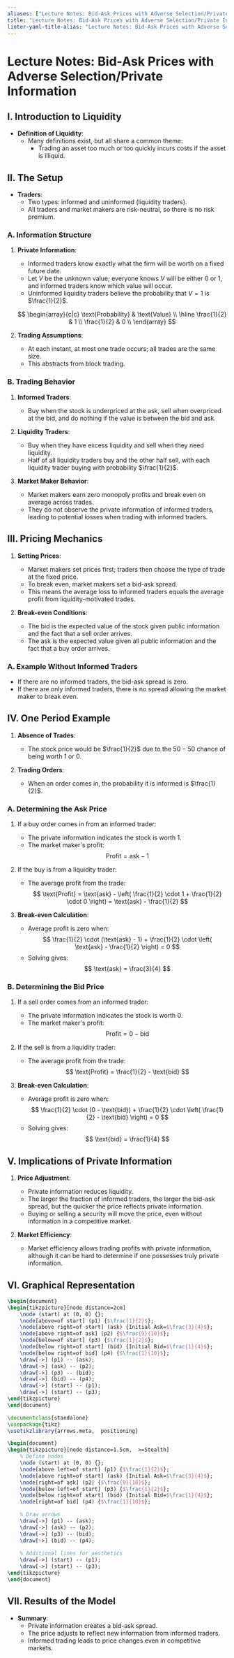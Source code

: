 ```yaml
---
aliases: ["Lecture Notes: Bid-Ask Prices with Adverse Selection/Private Information", Bid-Ask Prices with Adverse Selection/Private Information]
title: "Lecture Notes: Bid-Ask Prices with Adverse Selection/Private Information"
linter-yaml-title-alias: "Lecture Notes: Bid-Ask Prices with Adverse Selection/Private Information"
---
```


# Lecture Notes: Bid-Ask Prices with Adverse Selection/Private Information

## I. Introduction to Liquidity
- **Definition of Liquidity**:
  - Many definitions exist,  but all share a common theme:
	- Trading an asset too much or too quickly incurs costs if the asset is illiquid.

## II. The Setup
- **Traders**:
  - Two types: informed and uninformed (liquidity traders).
  - All traders and market makers are risk-neutral,  so there is no risk premium.

### A. Information Structure
1. **Private Information**:
   - Informed traders know exactly what the firm will be worth on a fixed future date.
   - Let $V$ be the unknown value; everyone knows $V$ will be either 0 or 1,  and informed traders know which value will occur.
   - Uninformed liquidity traders believe the probability that $V = 1$ is $\frac{1}{2}$.

   $$ 
   \begin{array}{c|c}
   \text{Probability} & \text{Value} \\
   \hline
   \frac{1}{2} & 1 \\
   \frac{1}{2} & 0 \\
   \end{array} 
   $$

1. **Trading Assumptions**:
   - At each instant,  at most one trade occurs; all trades are the same size.
   - This abstracts from block trading.

### B. Trading Behavior
1. **Informed Traders**:
   - Buy when the stock is underpriced at the ask,  sell when overpriced at the bid,  and do nothing if the value is between the bid and ask.
1. **Liquidity Traders**:
   - Buy when they have excess liquidity and sell when they need liquidity.
   - Half of all liquidity traders buy and the other half sell,  with each liquidity trader buying with probability $\frac{1}{2}$.

1. **Market Maker Behavior**:
   - Market makers earn zero monopoly profits and break even on average across trades.
   - They do not observe the private information of informed traders,  leading to potential losses when trading with informed traders.

## III. Pricing Mechanics
1. **Setting Prices**:
   - Market makers set prices first; traders then choose the type of trade at the fixed price.
   - To break even,  market makers set a bid-ask spread.
   - This means the average loss to informed traders equals the average profit from liquidity-motivated trades.

1. **Break-even Conditions**:
   - The bid is the expected value of the stock given public information and the fact that a sell order arrives.
   - The ask is the expected value given all public information and the fact that a buy order arrives.

### A. Example Without Informed Traders
- If there are no informed traders,  the bid-ask spread is zero.
- If there are only informed traders,  there is no spread allowing the market maker to break even.

## IV. One Period Example
1. **Absence of Trades**:
   - The stock price would be $\frac{1}{2}$ due to the $50-50$ chance of being worth $1$ or $0$.

1. **Trading Orders**:
   - When an order comes in,  the probability it is informed is $\frac{1}{2}$.

### A. Determining the Ask Price
1. If a buy order comes in from an informed trader:
   - The private information indicates the stock is worth $1$.
   - The market maker's profit:
	 $$
     \text{Profit} = \text{ask} - 1
     $$
1. If the buy is from a liquidity trader:
   - The average profit from the trade:
	 $$
     \text{Profit} = \text{ask} - \left( \frac{1}{2} \cdot 1 + \frac{1}{2} \cdot 0 \right) = \text{ask} - \frac{1}{2}
     $$

1. **Break-even Calculation**:
   - Average profit is zero when:
	 $$
     \frac{1}{2} \cdot (\text{ask} - 1) + \frac{1}{2} \cdot \left( \text{ask} - \frac{1}{2} \right) = 0
     $$
   - Solving gives:
	 $$
     \text{ask} = \frac{3}{4}
     $$

### B. Determining the Bid Price
1. If a sell order comes from an informed trader:
   - The private information indicates the stock is worth $0$.
   - The market maker's profit:
	 $$
     \text{Profit} = 0 - \text{bid}
     $$
1. If the sell is from a liquidity trader:
   - The average profit from the trade:
	 $$
     \text{Profit} = \frac{1}{2} - \text{bid}
     $$

1. **Break-even Calculation**:
   - Average profit is zero when:
	 $$
     \frac{1}{2} \cdot (0 - \text{bid}) + \frac{1}{2} \cdot \left( \frac{1}{2} - \text{bid} \right) = 0
     $$
   - Solving gives:
	 $$
     \text{bid} = \frac{1}{4}
     $$

## V. Implications of Private Information
1. **Price Adjustment**:
   - Private information reduces liquidity.
   - The larger the fraction of informed traders,  the larger the bid-ask spread,  but the quicker the price reflects private information.
   - Buying or selling a security will move the price,  even without information in a competitive market.

1. **Market Efficiency**:
   - Market efficiency allows trading profits with private information,  although it can be hard to determine if one possesses truly private information.

## VI. Graphical Representation

```latex
\begin{document}
\begin{tikzpicture}[node distance=2cm]
    \node (start) at (0, 0) {};
    \node[above=of start] (p1) {$\frac{1}{2}$};
    \node[above right=of start] (ask) {Initial Ask=$\frac{3}{4}$};
    \node[above right=of ask] (p2) {$\frac{9}{10}$};
    \node[below=of start] (p3) {$\frac{1}{2}$};
    \node[below right=of start] (bid) {Initial Bid=$\frac{1}{4}$};
    \node[below right=of bid] (p4) {$\frac{1}{10}$};
    \draw[->] (p1) -- (ask);
    \draw[->] (ask) -- (p2);
    \draw[->] (p3) -- (bid);
    \draw[->] (bid) -- (p4);
    \draw[->] (start) -- (p1);
    \draw[->] (start) -- (p3);
\end{tikzpicture}
\end{document}
```

```latex
\documentclass{standalone}
\usepackage{tikz}
\usetikzlibrary{arrows.meta,  positioning}

\begin{document}
\begin{tikzpicture}[node distance=1.5cm,  >=Stealth]
    % Define nodes
    \node (start) at (0, 0) {};
    \node[above left=of start] (p1) {$\frac{1}{2}$};
    \node[above right=of start] (ask) {Initial Ask=$\frac{3}{4}$};
    \node[right=of ask] (p2) {$\frac{9}{10}$};
    \node[below left=of start] (p3) {$\frac{1}{2}$};
    \node[below right=of start] (bid) {Initial Bid=$\frac{1}{4}$};
    \node[right=of bid] (p4) {$\frac{1}{10}$};

    % Draw arrows
    \draw[->] (p1) -- (ask);
    \draw[->] (ask) -- (p2);
    \draw[->] (p3) -- (bid);
    \draw[->] (bid) -- (p4);
    
    % Additional lines for aesthetics
    \draw[->] (start) -- (p1);
    \draw[->] (start) -- (p3);
\end{tikzpicture}
\end{document}
```

## VII. Results of the Model
- **Summary**:
  - Private information creates a bid-ask spread.
  - The price adjusts to reflect new information from informed traders.
  - Informed trading leads to price changes even in competitive markets.